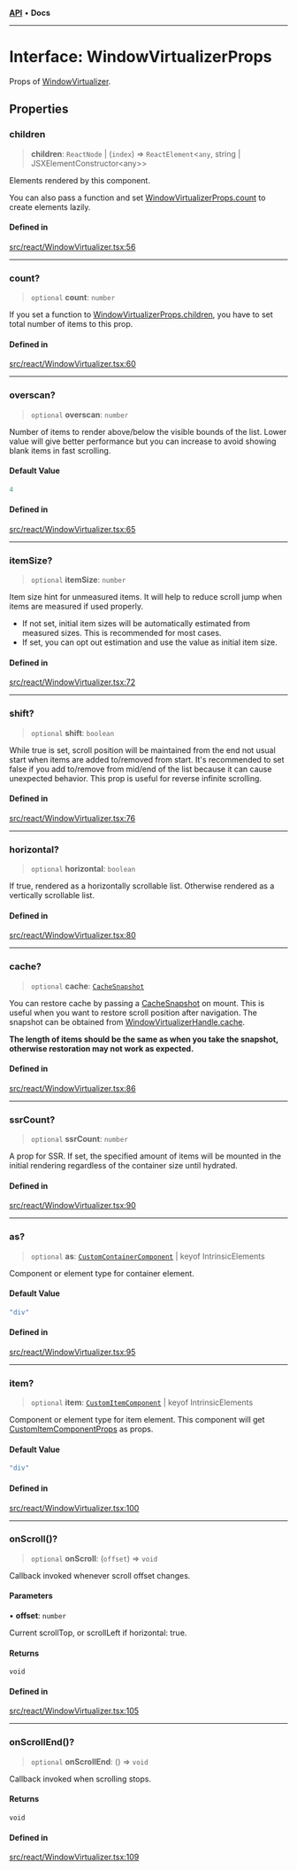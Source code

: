 [**API**](../../API.md) • **Docs**

***

# Interface: WindowVirtualizerProps

Props of [WindowVirtualizer](../functions/WindowVirtualizer.md).

## Properties

### children

> **children**: `ReactNode` \| (`index`) => `ReactElement`\<`any`, string \| JSXElementConstructor\<any\>\>

Elements rendered by this component.

You can also pass a function and set [WindowVirtualizerProps.count](WindowVirtualizerProps.md#count) to create elements lazily.

#### Defined in

[src/react/WindowVirtualizer.tsx:56](https://github.com/inokawa/virtua/blob/da030dacd100511f676477a3b0a55aed96ffd083/src/react/WindowVirtualizer.tsx#L56)

***

### count?

> `optional` **count**: `number`

If you set a function to [WindowVirtualizerProps.children](WindowVirtualizerProps.md#children), you have to set total number of items to this prop.

#### Defined in

[src/react/WindowVirtualizer.tsx:60](https://github.com/inokawa/virtua/blob/da030dacd100511f676477a3b0a55aed96ffd083/src/react/WindowVirtualizer.tsx#L60)

***

### overscan?

> `optional` **overscan**: `number`

Number of items to render above/below the visible bounds of the list. Lower value will give better performance but you can increase to avoid showing blank items in fast scrolling.

#### Default Value

```ts
4
```

#### Defined in

[src/react/WindowVirtualizer.tsx:65](https://github.com/inokawa/virtua/blob/da030dacd100511f676477a3b0a55aed96ffd083/src/react/WindowVirtualizer.tsx#L65)

***

### itemSize?

> `optional` **itemSize**: `number`

Item size hint for unmeasured items. It will help to reduce scroll jump when items are measured if used properly.

- If not set, initial item sizes will be automatically estimated from measured sizes. This is recommended for most cases.
- If set, you can opt out estimation and use the value as initial item size.

#### Defined in

[src/react/WindowVirtualizer.tsx:72](https://github.com/inokawa/virtua/blob/da030dacd100511f676477a3b0a55aed96ffd083/src/react/WindowVirtualizer.tsx#L72)

***

### shift?

> `optional` **shift**: `boolean`

While true is set, scroll position will be maintained from the end not usual start when items are added to/removed from start. It's recommended to set false if you add to/remove from mid/end of the list because it can cause unexpected behavior. This prop is useful for reverse infinite scrolling.

#### Defined in

[src/react/WindowVirtualizer.tsx:76](https://github.com/inokawa/virtua/blob/da030dacd100511f676477a3b0a55aed96ffd083/src/react/WindowVirtualizer.tsx#L76)

***

### horizontal?

> `optional` **horizontal**: `boolean`

If true, rendered as a horizontally scrollable list. Otherwise rendered as a vertically scrollable list.

#### Defined in

[src/react/WindowVirtualizer.tsx:80](https://github.com/inokawa/virtua/blob/da030dacd100511f676477a3b0a55aed96ffd083/src/react/WindowVirtualizer.tsx#L80)

***

### cache?

> `optional` **cache**: [`CacheSnapshot`](CacheSnapshot.md)

You can restore cache by passing a [CacheSnapshot](CacheSnapshot.md) on mount. This is useful when you want to restore scroll position after navigation. The snapshot can be obtained from [WindowVirtualizerHandle.cache](WindowVirtualizerHandle.md#cache).

**The length of items should be the same as when you take the snapshot, otherwise restoration may not work as expected.**

#### Defined in

[src/react/WindowVirtualizer.tsx:86](https://github.com/inokawa/virtua/blob/da030dacd100511f676477a3b0a55aed96ffd083/src/react/WindowVirtualizer.tsx#L86)

***

### ssrCount?

> `optional` **ssrCount**: `number`

A prop for SSR. If set, the specified amount of items will be mounted in the initial rendering regardless of the container size until hydrated.

#### Defined in

[src/react/WindowVirtualizer.tsx:90](https://github.com/inokawa/virtua/blob/da030dacd100511f676477a3b0a55aed96ffd083/src/react/WindowVirtualizer.tsx#L90)

***

### as?

> `optional` **as**: [`CustomContainerComponent`](../type-aliases/CustomContainerComponent.md) \| keyof IntrinsicElements

Component or element type for container element.

#### Default Value

```ts
"div"
```

#### Defined in

[src/react/WindowVirtualizer.tsx:95](https://github.com/inokawa/virtua/blob/da030dacd100511f676477a3b0a55aed96ffd083/src/react/WindowVirtualizer.tsx#L95)

***

### item?

> `optional` **item**: [`CustomItemComponent`](../type-aliases/CustomItemComponent.md) \| keyof IntrinsicElements

Component or element type for item element. This component will get [CustomItemComponentProps](CustomItemComponentProps.md) as props.

#### Default Value

```ts
"div"
```

#### Defined in

[src/react/WindowVirtualizer.tsx:100](https://github.com/inokawa/virtua/blob/da030dacd100511f676477a3b0a55aed96ffd083/src/react/WindowVirtualizer.tsx#L100)

***

### onScroll()?

> `optional` **onScroll**: (`offset`) => `void`

Callback invoked whenever scroll offset changes.

#### Parameters

• **offset**: `number`

Current scrollTop, or scrollLeft if horizontal: true.

#### Returns

`void`

#### Defined in

[src/react/WindowVirtualizer.tsx:105](https://github.com/inokawa/virtua/blob/da030dacd100511f676477a3b0a55aed96ffd083/src/react/WindowVirtualizer.tsx#L105)

***

### onScrollEnd()?

> `optional` **onScrollEnd**: () => `void`

Callback invoked when scrolling stops.

#### Returns

`void`

#### Defined in

[src/react/WindowVirtualizer.tsx:109](https://github.com/inokawa/virtua/blob/da030dacd100511f676477a3b0a55aed96ffd083/src/react/WindowVirtualizer.tsx#L109)
